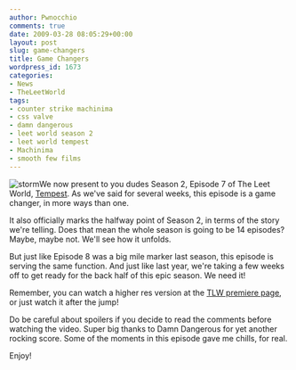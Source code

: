 ```yaml
---
author: Pwnocchio
comments: true
date: 2009-03-28 08:05:29+00:00
layout: post
slug: game-changers
title: Game Changers
wordpress_id: 1673
categories:
- News
- TheLeetWorld
tags:
- counter strike machinima
- css valve
- damn dangerous
- leet world season 2
- leet world tempest
- Machinima
- smooth few films
---
```


![storm](http://smoothfewfilms.com/wp-content/uploads/2009/03/storm.jpg)We now present to you dudes Season 2, Episode 7 of The Leet World, [Tempest](http://smoothfewfilms.com/2009/03/28/tempest/). As we've said for several weeks, this episode is a game changer, in more ways than one. 

It also officially marks the halfway point of Season 2, in terms of the story we're telling. Does that mean the whole season is going to be 14 episodes? Maybe, maybe not. We'll see how it unfolds. 

But just like Episode 8 was a big mile marker last season, this episode is serving the same function. And just like last year, we're taking a few weeks off to get ready for the back half of this epic season. We need it!

Remember, you can watch a higher res version at the [TLW premiere page](http://www.smoothfewfilms.com/premiere/), or just watch it after the jump!
<!-- more -->



Do be careful about spoilers if you decide to read the comments before watching the video. Super big thanks to Damn Dangerous for yet another rocking score. Some of the moments in this episode gave me chills, for real.

Enjoy!
